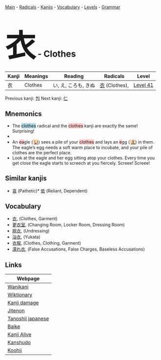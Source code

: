 <style> bigfont {font-size: 100px}</style>
[Main](../index.md) -
[Radicals](../radicals.md) -
[Kanjis](../kanjis.md) -
[Vocabulary](../vocabulary.md) -
[Levels](../levels.md) -
[Grammar](../grammar.md)
# <bigfont> 衣</bigfont> - Clothes 

| Kanji | Meanings | Reading | Radicals | Level |
| --- | --- | --- | --- | --- |
| 衣 | Clothes | い, え, ころも, きぬ | [衣](../radicals/衣.md) (Clothes),  | [Level 41](../levels/wk_level41.md) |

Previous kanji: [包](包.md) Next kanji: [仁](仁.md) 

## Mnemonics
 * The <span style="background-color:#ADD8E6"> clothes</span> radical and the <span style="background-color:#ffcccb"> clothes</span> kanji are exactly the same! Surprising!
* 
* An <span style="background-color:#ffcccb"> ea</span>gle (<span style="background-color:#fed8b1"> [い](https://jisho.org/search/い)</span>) sees a pile of your <span style="background-color:#ffcccb"> clothes</span> and lays an <span style="background-color:#ffcccb"> e</span>gg (<span style="background-color:#fed8b1"> [え](https://jisho.org/search/え)</span>) in them. The eagle’s egg needs a soft warm place to incubate, and your pile of clothes are the perfect place.
* Look at the eagle and her egg sitting atop your clothes. Every time you get close the eagle starts to screech at you fiercely. Screee! Screee!


## Similar kanjis
 * [哀](哀.md) (Pathetic)* [依](依.md) (Reliant, Dependent)


## Vocabulary
 * [衣](../vocabulary/衣.md), (Clothes, Garment)
* [更衣室](../vocabulary/衣.md), (Changing Room, Locker Room, Dressing Room)
* [脱衣](../vocabulary/衣.md), (Undressing)
* [浴衣](../vocabulary/衣.md), (Yukata)
* [衣服](../vocabulary/衣.md), (Clothes, Clothing, Garment)
* [濡れ衣](../vocabulary/衣.md), (False Accusations, False Charges, Baseless Accusations)



## Links 

| Webpage |
| --- |
| [Wanikani          ](https://www.wanikani.com/kanji/衣) |
| [Wiktionary        ](https://en.wiktionary.org/wiki/衣) |
| [Kanji damage      ](http://www.kanjidamage.com/kanji/search?utf8=✓&q=衣) |
| [Jitenon           ](https://jitenon.com/kanji/衣) |
| [Tanoshii japanese ](https://www.tanoshiijapanese.com/dictionary/kanji.cfm?k=衣) |
| [Baike             ](https://baike.baidu.com/item/衣) |
| [Kanji Alive       ](https://app.kanjialive.com/衣) |
| [Kanshudo          ](https://www.kanshudo.com/searchmn?q=衣) |
| [Koohii            ](https://kanji.koohii.com/study/kanji/衣) |
